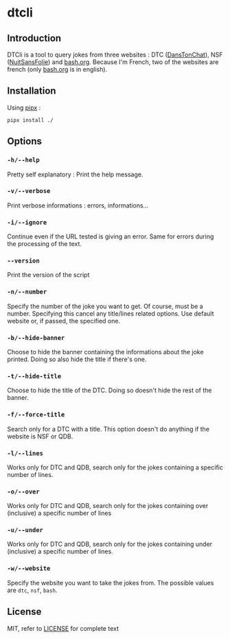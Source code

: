 # dtcli

## Introduction

DTCli is a tool to query jokes from three websites : DTC ([DansTonChat](https://danstonchat.com/)), NSF ([NuitSansFolie](https://nuitsansfolie.com/)) and [bash.org](http://bash.org/). Because I'm French, two of the websites are french (only [bash.org](http://bash.org/) is in english).

## Installation

Using [pipx](https://pipxproject.github.io/pipx/) : 

```shell
pipx install ./
```

## Options

### `-h/--help`

Pretty self explanatory : Print the help message.

### `-v/--verbose`

Print verbose informations : errors, informations...

### `-i/--ignore`

Continue even if the URL tested is giving an error. Same for errors during the processing of the text.

### `--version`

Print the version of the script

### `-n/--number`

Specify the number of the joke you want to get. Of course, must be a number. Specifying this cancel any title/lines related options. Use default website or, if passed, the specified one.

### `-b/--hide-banner`

Choose to hide the banner containing the informations about the joke printed. Doing so also hide the title if there's one.

### `-t/--hide-title`

Choose to hide the title of the DTC. Doing so doesn't hide the rest of the banner.

### `-f/--force-title`

Search only for a DTC with a title. This option doesn't do anything if the website is NSF or QDB.

### `-l/--lines`

Works only for DTC and QDB, search only for the jokes containing a specific number of lines.

### `-o/--over`

Works only for DTC and QDB, search only for the jokes containing over (inclusive) a specific number of lines

### `-u/--under`

Works only for DTC and QDB, search only for the jokes containing under (inclusive) a specific number of lines.

### `-w/--website`

Specify the website you want to take the jokes from. The possible values are `dtc`, `nsf`, `bash`.


## License
MIT, refer to [LICENSE](https://github.com/Recidiviste/dtcli/blob/master/LICENSE) for complete text
